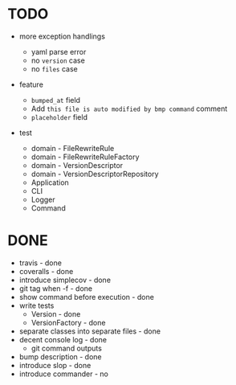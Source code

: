 # TODO

- more exception handlings
  - yaml parse error
  - no `version` case
  - no `files` case

- feature
  - `bumped_at` field
  - Add `this file is auto modified by bmp command` comment
  - `placeholder` field

- test
  - domain - FileRewriteRule
  - domain - FileRewriteRuleFactory
  - domain - VersionDescriptor
  - domain - VersionDescriptorRepository
  - Application
  - CLI
  - Logger
  - Command

# DONE

- travis - done
- coveralls - done
- introduce simplecov - done
- git tag when -f - done
- show command before execution - done
- write tests
  - Version - done
  - VersionFactory - done
- separate classes into separate files - done
- decent console log - done
  - git command outputs
- bump description - done
- introduce slop - done
- introduce commander - no
